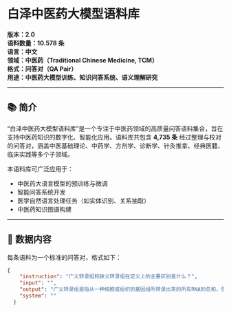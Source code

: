# 白泽中医药大模型语料库

**版本：2.0**  
**语料数量：10.578 条**  
**语言：中文**  
**领域：中医药（Traditional Chinese Medicine, TCM）**  
**格式：问答对（QA Pair）**  
**用途：中医药大模型训练、知识问答系统、语义理解研究**

---

## 📚 简介

“白泽中医药大模型语料库”是一个专注于中医药领域的高质量问答语料集合，旨在支持中医药知识的数字化、智能化应用。语料库共包含 **4,735 条** 经过整理与校对的问答对，涵盖中医基础理论、中药学、方剂学、诊断学、针灸推拿、经典医籍、临床实践等多个子领域。

本语料库可广泛应用于：
- 中医药大语言模型的预训练与微调
- 智能问答系统开发
- 医学自然语言处理任务（如实体识别、关系抽取）
- 中医药知识图谱构建

---

## 🧩 数据内容

每条语料为一个标准的问答对，格式如下：

```json
{
    "instruction": "广义转录组和狭义转录组在定义上的主要区别是什么？",
    "input": "",
    "output": "广义转录组是指从一种细胞或组织的基因组所转录出来的所有RNA的总和，包括编码蛋白质的信使RNA（mRNA）以及各种非编码RNA（ncRNA）。而狭义转录组则特指细胞在特定时间点上，编码蛋白质的基因所对应的mRNA分子的集合，不包含非编码RNA。因此，两者在定义上的主要区别在于涵盖范围的不同：广义转录组包含所有类型的转录产物，既包括mRNA也包括ncRNA，反映的是基因组整体的转录活动；而狭义转录组仅聚焦于能够指导蛋白质合成的mRNA部分，代表的是蛋白质编码基因的转录状态。",
    "system": ""
  }
